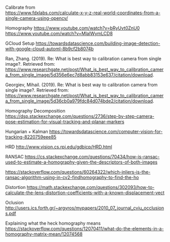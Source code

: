 <!-- https://nanonets.com/blog/optical-flow/

https://www.ncbi.nlm.nih.gov/pmc/articles/PMC6928767/ 

https://www.coursera.org/lecture/robotics-perception/vanishing-points-how-to-compute-camera-orientation-flqF4

P3P
https://www.researchgate.net/publication/2766576_Numerical_Methods_for_Model--Based_Pose_Recovery/download
https://www.youtube.com/watch?v=HNfPbw-1e_w
https://opencv-python-tutroals.readthedocs.io/en/latest/py_tutorials/py_calib3d/py_calibration/py_calibration.html -->

Calibrate from  
https://www.fdxlabs.com/calculate-x-y-z-real-world-coordinates-from-a-single-camera-using-opencv/

Homography
https://www.youtube.com/watch?v=bRyUvt0ZnU0
https://www.youtube.com/watch?v=MlaIWymLCD8

GCloud Setup
https://towardsdatascience.com/building-image-detection-with-google-cloud-automl-8b9cf2b8074b


Ran, Zhang. (2019). Re: What is best way to  calibration camera from single image?. Retrieved from: https://www.researchgate.net/post/What_is_best_way_to_calibration_camera_from_single_image/5d356e6ec7d8abb83153e637/citation/download. 

Georgiev, Mihail. (2019). Re: What is best way to  calibration camera from single image?. Retrieved from: https://www.researchgate.net/post/What_is_best_way_to_calibration_camera_from_single_image/5d36cb0a979fdc84d074bde2/citation/download. 

Homography Decomposition 
https://dsp.stackexchange.com/questions/2736/step-by-step-camera-pose-estimation-for-visual-tracking-and-planar-markers

Hungarian + Kalman
https://towardsdatascience.com/computer-vision-for-tracking-8220759eee85

HRD
http://www.vision.cs.rpi.edu/gdbicp/HRD.html

RANSAC
https://cs.stackexchange.com/questions/70434/how-is-ransac-used-to-estimate-a-homography-given-the-descriptors-of-both-images

https://stackoverflow.com/questions/60264322/which-inliers-is-the-ransac-algorithm-using-in-cv2-findhomography-to-find-the-ho

Distortion 
https://math.stackexchange.com/questions/302093/how-to-calculate-the-lens-distortion-coefficients-with-a-known-displacement-vect

Oclusion
http://users.ics.forth.gr/~argyros/mypapers/2010_07_journal_cviu_occlusions.pdf

Explaining what the heck homography means
https://stackoverflow.com/questions/12070411/what-do-the-elements-in-a-homography-matrix-mean/12074568